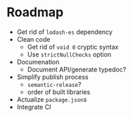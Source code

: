 # Roadmap

* Get rid of `lodash-es` dependency
* Clean code
  * Get rid of `void 0` cryptic syntax
  * Use `strictNullChecks` option
* Documenation
  * Document API/generate typedoc?
* Simplify publish process
  * `semantic-release`?
  * order of built libraries
* Actualize `package.json`s
* Integrate CI
